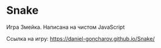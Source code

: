 # Snake

Игра Змейка.
Написана на чистом JavaScript

Ссылка на игру: https://daniel-goncharov.github.io/Snake/
